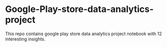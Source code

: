 # Google-Play-store-data-analytics-project
This repo contains google play store data analytics project notebook with 12 interesting insights.
